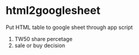 # html2googlesheet
Put HTML table to google sheet through app script
1. TW50 share percetage
2. sale or buy decision
